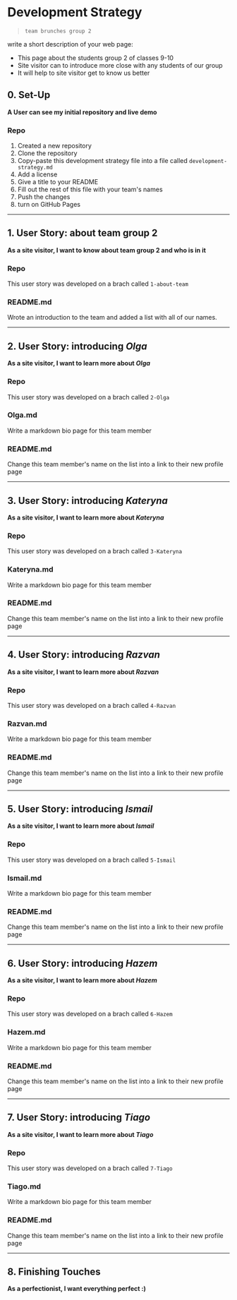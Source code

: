 # Development Strategy

> `team brunches group 2`

write a short description of your web page:

- This page about the students group 2 of classes 9-10
- Site visitor can to introduce more close with any students of our group
- It will help to site visitor get to know us better

## 0. Set-Up

__A User can see my initial repository and live demo__

### Repo

1. Created a new repository
1. Clone the repository
1. Copy-paste this development strategy file into a file called `development-strategy.md`
1. Add a license
1. Give a title to your README
1. Fill out the rest of this file with your team's names
1. Push the changes
1. turn on GitHub Pages

---

## 1. User Story: about team group 2

__As a site visitor, I want to know about team group 2 and who is in it__

### Repo

This user story was developed on a brach called `1-about-team`

### README.md

Wrote an introduction to the team and added a list with all of our names.

---

## 2. User Story: introducing _Olga_

__As a site visitor, I want to learn more about *Olga*__

### Repo

This user story was developed on a brach called `2-Olga`

### Olga.md

Write a markdown bio page for this team member

### README.md

Change this team member's name on the list into a link to their new profile page

---

## 3. User Story: introducing _Kateryna_

__As a site visitor, I want to learn more about *Kateryna*__

### Repo

This user story was developed on a brach called `3-Kateryna`

### Kateryna.md

Write a markdown bio page for this team member

### README.md

Change this team member's name on the list into a link to their new profile page

---

## 4. User Story: introducing _Razvan_

__As a site visitor, I want to learn more about *Razvan*__

### Repo

This user story was developed on a brach called `4-Razvan`

### Razvan.md

Write a markdown bio page for this team member

### README.md

Change this team member's name on the list into a link to their new profile page

---

## 5. User Story: introducing _Ismail_

__As a site visitor, I want to learn more about *Ismail*__

### Repo

This user story was developed on a brach called `5-Ismail`

### Ismail.md

Write a markdown bio page for this team member

### README.md

Change this team member's name on the list into a link to their new profile page

---

## 6. User Story: introducing _Hazem_

__As a site visitor, I want to learn more about *Hazem*__

### Repo

This user story was developed on a brach called `6-Hazem`

### Hazem.md

Write a markdown bio page for this team member

### README.md

Change this team member's name on the list into a link to their new profile page

---

## 7. User Story: introducing _Tiago_

__As a site visitor, I want to learn more about *Tiago*__

### Repo

This user story was developed on a brach called `7-Tiago`

### Tiago.md

Write a markdown bio page for this team member

### README.md

Change this team member's name on the list into a link to their new profile page

---

## 8. Finishing Touches

__As a perfectionist, I want everything perfect :)__
